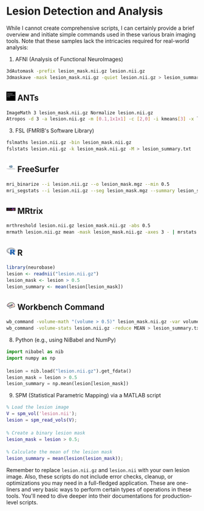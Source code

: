 # Lesion Detection and Analysis

While I cannot create comprehensive scripts, I can certainly provide a brief overview and initiate simple commands used in these various brain imaging tools. Note that these samples lack the intricacies required for real-world analysis:

1. AFNI (Analysis of Functional NeuroImages)

```bash
3dAutomask -prefix lesion_mask.nii.gz lesion.nii.gz
3dmaskave -mask lesion_mask.nii.gz -quiet lesion.nii.gz > lesion_summary.txt
```

## <img src="../icons/ants.png" height="24px" /> ANTs

```bash
ImageMath 3 lesion_mask.nii.gz Normalize lesion.nii.gz
Atropos -d 3 -a lesion.nii.gz -m [0.1,1x1x1] -c [2,0] -i kmeans[3] -x lesion_mask.nii.gz
```

3. FSL (FMRIB's Software Library)

```bash
fslmaths lesion.nii.gz -bin lesion_mask.nii.gz
fslstats lesion.nii.gz -k lesion_mask.nii.gz -M > lesion_summary.txt
```

## <img src="../icons/freesurfer.png" height="24px" /> FreeSurfer

```bash
mri_binarize --i lesion.nii.gz --o lesion_mask.mgz --min 0.5
mri_segstats --i lesion.nii.gz --seg lesion_mask.mgz --summary lesion_summary.txt
```

## <img src="../icons/mrtrix.png" height="24px" /> MRtrix

```bash
mrthreshold lesion.nii.gz lesion_mask.nii.gz -abs 0.5
mrmath lesion.nii.gz mean -mask lesion_mask.nii.gz -axes 3 - | mrstats - -output mean > lesion_summary.txt
```

## <img src="../icons/r.png" height="24px" /> R

```R
library(neurobase)
lesion <- readnii("lesion.nii.gz")
lesion_mask <- lesion > 0.5
lesion_summary <- mean(lesion[lesion_mask])
```

## <img src="../icons/workbench_command.png" height="24px" /> Workbench Command

```bash
wb_command -volume-math "(volume > 0.5)" lesion_mask.nii.gz -var volume lesion.nii.gz
wb_command -volume-stats lesion.nii.gz -reduce MEAN > lesion_summary.txt
```

8. Python (e.g., using NiBabel and NumPy)

```python
import nibabel as nib
import numpy as np

lesion = nib.load("lesion.nii.gz").get_fdata()
lesion_mask = lesion > 0.5
lesion_summary = np.mean(lesion[lesion_mask])
```

9. SPM (Statistical Parametric Mapping) via a MATLAB script

```matlab
% Load the lesion image
V = spm_vol('lesion.nii');
lesion = spm_read_vols(V);

% Create a binary lesion mask
lesion_mask = lesion > 0.5;

% Calculate the mean of the lesion mask
lesion_summary = mean(lesion(lesion_mask));
```

Remember to replace `lesion.nii.gz` and `lesion.nii` with your own lesion image. Also, these scripts do not include error checks, cleanup, or optimizations you may need in a full-fledged application. These are one-liners and very basic ways to perform certain types of operations in these tools. You'll need to dive deeper into their documentations for production-level scripts.
